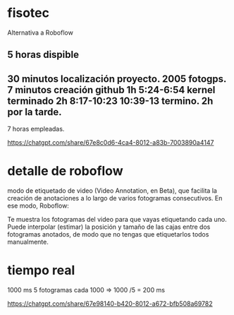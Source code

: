 # fisotec
Alternativa a Roboflow

5 horas dispible
----
30 minutos localización proyecto. 2005 fotogps.
7 minutos creación github 
1h 5:24-6:54 kernel terminado
2h 8:17-10:23 
10:39-13 termino.
2h por la tarde.
--
7 horas empleadas.


https://chatgpt.com/share/67e8c0d6-4ca4-8012-a83b-7003890a4147


# detalle de roboflow
modo de etiquetado de video (Video Annotation, en Beta), que facilita la creación de anotaciones a lo largo de varios fotogramas consecutivos. En ese modo, Roboflow:

Te muestra los fotogramas del video para que vayas etiquetando cada uno.
Puede interpolar (estimar) la posición y tamaño de las cajas entre dos fotogramas anotados, de modo que no tengas que etiquetarlos todos manualmente.

# tiempo real
1000 ms 
5 fotogramas cada 1000
=> 1000 /5 = 200 ms


https://chatgpt.com/share/67e98140-b420-8012-a672-bfb508a69782

